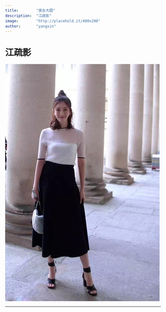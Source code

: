 ```yaml
---
title:        "美女大图"
description:  "江疏影"
image:        "http://placehold.it/400x200"
author:       "yangxin"
---
```


江疏影
============



  
<html>
<head>
<body>
	<img src="_image/2.jpg">
</body>
</head>
</html>

---
